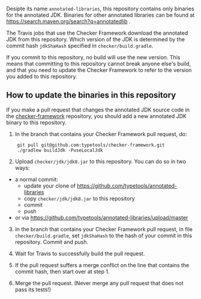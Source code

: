 Desipte its name `annotated-libraries`, this repository contains only
binaries for the annotated JDK.  Binaries for other annotated libraries can
be found at https://search.maven.org/search?q=annotatedlib .

The Travis jobs that use the Checker Framework download the annotated JDK from
this repository.  Which version of the JDK is determined by the commit hash
`jdkShaHash` specified in `checker/build.gradle`.

If you commit to this repository, no build will use the new version.
This means that committing to this repository cannot break anyone else's
build, and that you need to update the Checker Framework to refer to the
version you added to this repository.


## How to update the binaries in this repository

If you make a pull request that changes the annotated JDK source code in
the [checker-framework](https://github.com/typetools/checker-framework)
repository, you should add a new annotated JDK binary to this repository.

1. In the branch that contains your Checker Framework pull request, do:
````
    git pull git@github.com:typetools/checker-framework.git
    ./gradlew buildJdk -PuseLocalJdk
````

2. Upload `checker/jdk/jdk8.jar` to this repository.
You can do so in two ways:
 * a normal commit:
    * update your clone of https://github.com/typetools/annotated-libraries
    * copy `checker/jdk/jdk8.jar` to this repository
    * commit
    * push
 * or via https://github.com/typetools/annotated-libraries/upload/master

3. In the branch that contains your Checker Framework pull request,
in file `checker/build.gradle`, set `jdkShaHash` to the hash of your
commit in this repository.  Commit and push.

4. Wait for Travis to successfully build the pull request.

5. If the pull request suffers a merge conflict on the line that contains
the commit hash, then start over at step 1.

6. Merge the pull request.  (Never merge any pull request that does not
pass its tests!)

